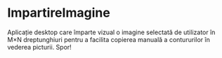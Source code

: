 # ImpartireImagine
Aplicație desktop care împarte vizual o imagine selectată de utilizator în M×N dreptunghiuri pentru a facilita copierea manuală a contururilor în vederea picturii.
Spor!
